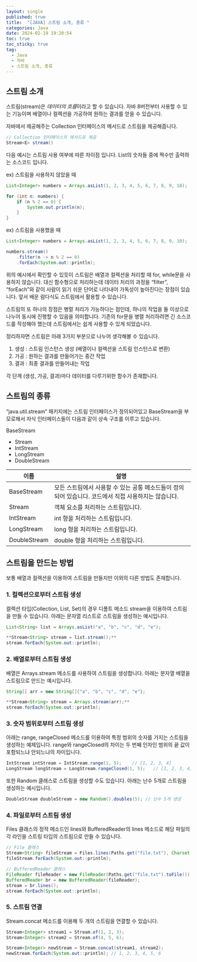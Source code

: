 ```yaml
---
layout: single
published: true
title:  "[JAVA] 스트림 소개, 종류 "
categories: Java
date: 2024-02-19 19:20:54
toc: true
toc_sticky: true
tag:   
  - Java
  - 자바
  - 스트림 소개, 종류 
---
```


## 스트림 소개

스트림(stream)은 *데이터의 흐름*이라고 할 수 있습니다. 자바 8버전부터 사용할 수 있는 기능이며 배열이나 컬렉션을 가공하여 원하는 결과를 얻을 수 있습니다.

자바에서 제공해주는 Collection 인터페이스의 메서드로 스트림을 제공해줍니다. 

```java
// Collection 인터페이스의 메서드로 제공
Stream<E> stream()
```

다음 예시는 스트림 사용 여부에 따른 차이점 입니다. List의 숫자들 중에 짝수만 출력하는 소스코드 입니다.

ex) 스트림을 사용하지 않았을 때

```java
List<Integer> numbers = Arrays.asList(1, 2, 3, 4, 5, 6, 7, 8, 9, 10);

for (int n: numbers) {
	if (n % 2 == 0) {
		System.out.println(n);
	}
}
```

ex) 스트림을 사용했을 때

```java
List<Integer> numbers = Arrays.asList(1, 2, 3, 4, 5, 6, 7, 8, 9, 10);

numbers.stream()
	.filter(n -> n % 2 == 0)
	.forEach(System.out::println);
```

위의 예시에서 확인할 수 있듯이 스트림은 배열과 컬렉션을 처리할 때 for, while문을 사용하지 않습니다. 대신 함수형으로 처리하는데 데이터 처리의 과정을 “filter”, “forEach”와 같이 사람이 읽기 쉬운 단어로 나타내어 가독성이 높아진다는 장점이 있습니다. 앞서 배운 람다식도 스트림에서 활용할 수 있습니다.

스트림의 또 하나의 장점은 병렬 처리가 가능하다는 점인데, 하나의 작업을 둘 이상으로 나누어 동시에 진행할 수 있음을 의미합니다. 기존의 for문을 병렬 처리하려면 긴 소스코드를 작성해야 했는데 스트림에서는 쉽게 사용할 수 있게 되었습니다.

정리하자면 스트림은 아래 3가지 부분으로 나누어 생각해볼 수 있습니다.

1. 생성 : 스트림 인스턴스 생성 (배열이나 컬렉션을 스트림 인스턴스로 변환)
2. 가공 : 원하는 결과를 만들어가는 중간 작업
3. 결과 : 최종 결과를 만들어내는 작업

각 단계 (생성, 가공, 결과)마다 데이터를 다루기위한 함수가 존재합니다.

## 스트림의 종류

“java.util.stream” 패키지에는 스트림 인터페이스가 정의되어있고 BaseStream을 부모로해서 자식 인터페이스들이 다음과 같이 상속 구조를 이루고 있습니다.

BaseStream

- Stream
- IntStream
- LongStream
- DoubleStream

| 이름 | 설명 |
| --- | --- |
| BaseStream | 모든 스트림에서 사용할 수 있는 공통 메소드들이 정의되어 있습니다. 코드에서 직접 사용하지는 않습니다. |
| Stream | 객체 요소를 처리하는 스트림입니다. |
| IntStream | int 형을 처리하는 스트림입니다. |
| LongStream | long 형을 처리하는 스트림입니다. |
| DoubleStream | double 형을 처리하는 스트림입니다. |

## 스트림을 만드는 방법

보통 배열과 컬렉션을 이용하여 스트림을 만들지만 이외의 다른 방법도 존재합니다.

### **1. 컬렉션으로부터 스트림 생성**

컬렉션 타입(Collection, List, Set)의 경우 디폴트 메소드 stream을 이용하여 스트림을 만들 수 있습니다. 아래는 문자열 리스트로 스트림을 생성하는 예시입니다.

```java
List<String> list = Arrays.asList("a", "b", "c", "d", "e");

**Stream<String> stream = list.stream();**
stream.forEach(System.out::println);
```

### **2. 배열로부터 스트림 생성**

배열은 Arrays.stream 메소드를 사용하여 스트림을 생성합니다. 아래는 문자열 배열을 스트림으로 만드는 예시입니다.

```java
String[] arr = new String[]{"a", "b", "c", "d", "e"};

**Stream<String> stream = Arrays.stream(arr);**
stream.forEach(System.out::println);
```

### **3. 숫자 범위로부터 스트림 생성**

아래는 range, rangeClosed 메소드를 이용하여 특정 범위의 숫자를 가지는 스트림을 생성하는 예제입니다. range와 rangeClosed의 차이는 두 번째 인자인 범위의 끝 값이 포함되느냐 안되느냐의 차이입니다.

```java
IntStream intStream = IntStream.range(1, 5);	// [1, 2, 3, 4]
LongStream longStream = LongStream.rangeClosed(1, 5);	// [1, 2, 3, 4, 5]
```

또한 Random 클래스로 스트림을 생성할 수도 있습니다. 아래는 난수 5개로 스트림을 생성하는 예시입니다.

```java
DoubleStream doubleStream = new Random().doubles(5); // 난수 5개 생성
```

### **4. 파일로부터 스트림 생성**

Files 클래스의 정적 메소드인 lines와 BufferedReader의 lines 메소드로 해당 파일의 각 라인을 스트링 타입의 스트림으로 만들 수 있습니다.

```java
// File 클래스
Stream<String> fileStream = Files.lines(Paths.get("file.txt"), Charset.forName("UTF-8"));
fileStream.forEach(System.out::println);

// BufferedReader 클래스
FileReader fileReader = new FileReader(Paths.get("file.txt").toFile());
BufferedReader br = new BufferedReader(fileReader);
stream = br.lines();
stream.forEach(System.out::println);
```

### **5. 스트림 연결**

Stream.concat 메소드를 이용해 두 개의 스트림을 연결할 수 있습니다.

```java
Stream<Integer> stream1 = Stream.of(1, 2, 3);
Stream<Integer> stream2 = Stream.of(4, 5, 6);

Stream<Integer> newStream = Stream.concat(stream1, stream2);
newStream.forEach(System.out::println); // 1, 2, 3, 4, 5, 6
```